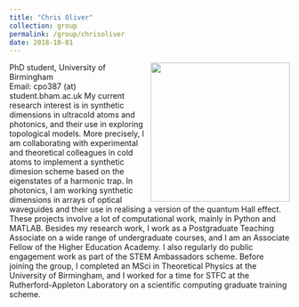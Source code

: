 ```yaml
---
title: "Chris Oliver"
collection: group
permalink: /group/chrisoliver
date: 2018-10-01
---
```

<img src="{{ '/images/chrisoliver.jpg'}}" width='250' align='right' />
PhD student, University of Birmingham  <br/> Email: cpo387 (at) student.bham.ac.uk  My current research interest is in synthetic dimensions in ultracold atoms and photonics, and their use in exploring topological models. More precisely, I am collaborating with experimental and theoretical colleagues in cold atoms to implement a synthetic dimesion scheme based on the eigenstates of a harmonic trap. In photonics, I am working synthetic dimensions in arrays of optical waveguides and their use in realising a version of the quantum Hall effect. These projects involve a lot of computational work, mainly in Python and MATLAB. Besides my research work, I work as a Postgraduate Teaching Associate on a wide range of undergraduate courses, and I am an Associate Fellow of the Higher Education Academy. I also regularly do public engagement work as part of the STEM Ambassadors scheme.  Before joining the group, I completed an MSci in Theoretical Physics at the University of Birmingham, and I worked for a time for STFC at the Rutherford-Appleton Laboratory on a scientific computing graduate training scheme. 

